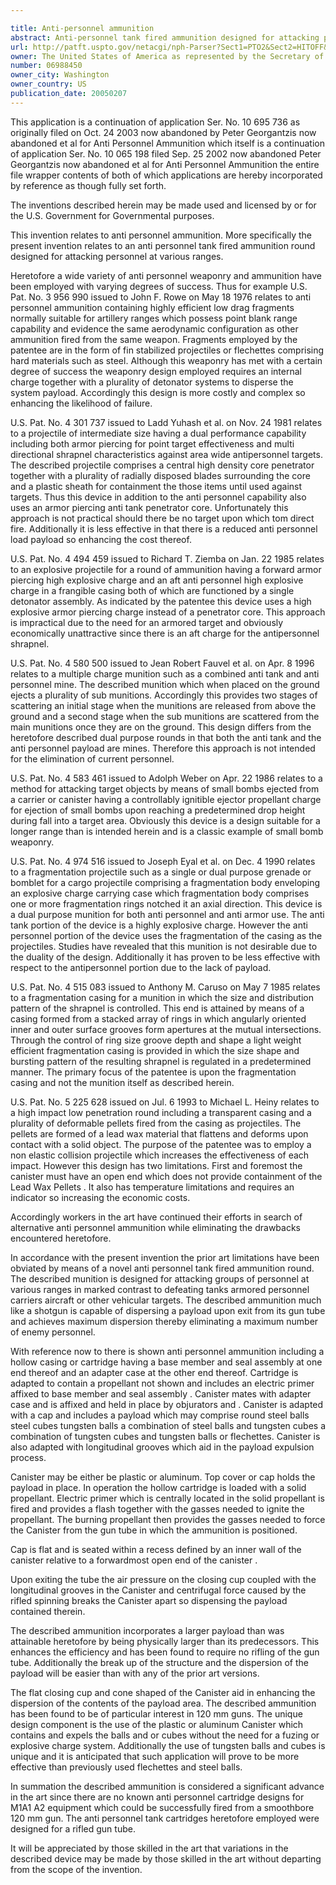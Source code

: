 ```yaml
---

title: Anti-personnel ammunition
abstract: Anti-personnel tank fired ammunition designed for attacking personnel at various ranges includes a hollow base member adapted with an electric primer and a plastic or aluminum canister containing a payload at one end thereof. In operation, the hollow cartridge is loaded with a solid propellant. The electric primer which is centrally located in the solid propellant is fired and provides a flash together with the gasses needed to ignite the propellant. The burning propellant then provides the gasses needed to force the canister from the gun tube in which the ammunition is positioned.
url: http://patft.uspto.gov/netacgi/nph-Parser?Sect1=PTO2&Sect2=HITOFF&p=1&u=%2Fnetahtml%2FPTO%2Fsearch-adv.htm&r=1&f=G&l=50&d=PALL&S1=06988450&OS=06988450&RS=06988450
owner: The United States of America as represented by the Secretary of the Army
number: 06988450
owner_city: Washington
owner_country: US
publication_date: 20050207
---
```

This application is a continuation of application Ser. No. 10 695 736 as originally filed on Oct. 24 2003 now abandoned by Peter Georgantzis now abandoned et al for Anti Personnel Ammunition which itself is a continuation of application Ser. No. 10 065 198 filed Sep. 25 2002 now abandoned Peter Georgantzis now abandoned et al for Anti Personnel Ammunition the entire file wrapper contents of both of which applications are hereby incorporated by reference as though fully set forth.

The inventions described herein may be made used and licensed by or for the U.S. Government for Governmental purposes.

This invention relates to anti personnel ammunition. More specifically the present invention relates to an anti personnel tank fired ammunition round designed for attacking personnel at various ranges.

Heretofore a wide variety of anti personnel weaponry and ammunition have been employed with varying degrees of success. Thus for example U.S. Pat. No. 3 956 990 issued to John F. Rowe on May 18 1976 relates to anti personnel ammunition containing highly efficient low drag fragments normally suitable for artillery ranges which possess point blank range capability and evidence the same aerodynamic configuration as other ammunition fired from the same weapon. Fragments employed by the patentee are in the form of fin stabilized projectiles or flechettes comprising hard materials such as steel. Although this weaponry has met with a certain degree of success the weaponry design employed requires an internal charge together with a plurality of detonator systems to disperse the system payload. Accordingly this design is more costly and complex so enhancing the likelihood of failure.

U.S. Pat. No. 4 301 737 issued to Ladd Yuhash et al. on Nov. 24 1981 relates to a projectile of intermediate size having a dual performance capability including both armor piercing for point target effectiveness and multi directional shrapnel characteristics against area wide antipersonnel targets. The described projectile comprises a central high density core penetrator together with a plurality of radially disposed blades surrounding the core and a plastic sheath for containment the those items until used against targets. Thus this device in addition to the anti personnel capability also uses an armor piercing anti tank penetrator core. Unfortunately this approach is not practical should there be no target upon which tom direct fire. Additionally it is less effective in that there is a reduced anti personnel load payload so enhancing the cost thereof.

U.S. Pat. No. 4 494 459 issued to Richard T. Ziemba on Jan. 22 1985 relates to an explosive projectile for a round of ammunition having a forward armor piercing high explosive charge and an aft anti personnel high explosive charge in a frangible casing both of which are functioned by a single detonator assembly. As indicated by the patentee this device uses a high explosive armor piercing charge instead of a penetrator core. This approach is impractical due to the need for an armored target and obviously economically unattractive since there is an aft charge for the antipersonnel shrapnel.

U.S. Pat. No. 4 580 500 issued to Jean Robert Fauvel et al. on Apr. 8 1996 relates to a multiple charge munition such as a combined anti tank and anti personnel mine. The described munition which when placed on the ground ejects a plurality of sub munitions. Accordingly this provides two stages of scattering an initial stage when the munitions are released from above the ground and a second stage when the sub munitions are scattered from the main munitions once they are on the ground. This design differs from the heretofore described dual purpose rounds in that both the anti tank and the anti personnel payload are mines. Therefore this approach is not intended for the elimination of current personnel.

U.S. Pat. No. 4 583 461 issued to Adolph Weber on Apr. 22 1986 relates to a method for attacking target objects by means of small bombs ejected from a carrier or canister having a controllably ignitible ejector propellant charge for ejection of small bombs upon reaching a predetermined drop height during fall into a target area. Obviously this device is a design suitable for a longer range than is intended herein and is a classic example of small bomb weaponry.

U.S. Pat. No. 4 974 516 issued to Joseph Eyal et al. on Dec. 4 1990 relates to a fragmentation projectile such as a single or dual purpose grenade or bomblet for a cargo projectile comprising a fragmentation body enveloping an explosive charge carrying case which fragmentation body comprises one or more fragmentation rings notched it an axial direction. This device is a dual purpose munition for both anti personnel and anti armor use. The anti tank portion of the device is a highly explosive charge. However the anti personnel portion of the device uses the fragmentation of the casing as the projectiles. Studies have revealed that this munition is not desirable due to the duality of the design. Additionally it has proven to be less effective with respect to the antipersonnel portion due to the lack of payload.

U.S. Pat. No. 4 515 083 issued to Anthony M. Caruso on May 7 1985 relates to a fragmentation casing for a munition in which the size and distribution pattern of the shrapnel is controlled. This end is attained by means of a casing formed from a stacked array of rings in which angularly oriented inner and outer surface grooves form apertures at the mutual intersections. Through the control of ring size groove depth and shape a light weight efficient fragmentation casing is provided in which the size shape and bursting pattern of the resulting shrapnel is regulated in a predetermined manner. The primary focus of the patentee is upon the fragmentation casing and not the munition itself as described herein.

U.S. Pat. No. 5 225 628 issued on Jul. 6 1993 to Michael L. Heiny relates to a high impact low penetration round including a transparent casing and a plurality of deformable pellets fired from the casing as projectiles. The pellets are formed of a lead wax material that flattens and deforms upon contact with a solid object. The purpose of the patentee was to employ a non elastic collision projectile which increases the effectiveness of each impact. However this design has two limitations. First and foremost the canister must have an open end which does not provide containment of the Lead Wax Pellets . It also has temperature limitations and requires an indicator so increasing the economic costs.

Accordingly workers in the art have continued their efforts in search of alternative anti personnel ammunition while eliminating the drawbacks encountered heretofore.

In accordance with the present invention the prior art limitations have been obviated by means of a novel anti personnel tank fired ammunition round. The described munition is designed for attacking groups of personnel at various ranges in marked contrast to defeating tanks armored personnel carriers aircraft or other vehicular targets. The described ammunition much like a shotgun is capable of dispersing a payload upon exit from its gun tube and achieves maximum dispersion thereby eliminating a maximum number of enemy personnel.

With reference now to there is shown anti personnel ammunition including a hollow casing or cartridge having a base member and seal assembly at one end thereof and an adapter case at the other end thereof. Cartridge is adapted to contain a propellant not shown and includes an electric primer affixed to base member and seal assembly . Canister mates with adapter case and is affixed and held in place by objurators and . Canister is adapted with a cap and includes a payload which may comprise round steel balls steel cubes tungsten balls a combination of steel balls and tungsten cubes a combination of tungsten cubes and tungsten balls or flechettes. Canister is also adapted with longitudinal grooves which aid in the payload expulsion process.

Canister may be either be plastic or aluminum. Top cover or cap holds the payload in place. In operation the hollow cartridge is loaded with a solid propellant. Electric primer which is centrally located in the solid propellant is fired and provides a flash together with the gasses needed to ignite the propellant. The burning propellant then provides the gasses needed to force the Canister from the gun tube in which the ammunition is positioned.

Cap is flat and is seated within a recess defined by an inner wall of the canister relative to a forwardmost open end of the canister .

Upon exiting the tube the air pressure on the closing cup coupled with the longitudinal grooves in the Canister and centrifugal force caused by the rifled spinning breaks the Canister apart so dispensing the payload contained therein.

The described ammunition incorporates a larger payload than was attainable heretofore by being physically larger than its predecessors. This enhances the efficiency and has been found to require no rifling of the gun tube. Additionally the break up of the structure and the dispersion of the payload will be easier than with any of the prior art versions.

The flat closing cup and cone shaped of the Canister aid in enhancing the dispersion of the contents of the payload area. The described ammunition has been found to be of particular interest in 120 mm guns. The unique design component is the use of the plastic or aluminum Canister which contains and expels the balls and or cubes without the need for a fuzing or explosive charge system. Additionally the use of tungsten balls and cubes is unique and it is anticipated that such application will prove to be more effective than previously used flechettes and steel balls.

In summation the described ammunition is considered a significant advance in the art since there are no known anti personnel cartridge designs for M1A1 A2 equipment which could be successfully fired from a smoothbore 120 mm gun. The anti personnel tank cartridges heretofore employed were designed for a rifled gun tube.

It will be appreciated by those skilled in the art that variations in the described device may be made by those skilled in the art without departing from the scope of the invention.

